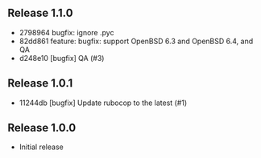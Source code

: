 ## Release 1.1.0

* 2798964 bugfix: ignore .pyc
* 82dd861 feature: bugfix: support OpenBSD 6.3 and OpenBSD 6.4, and QA
* d248e10 [bugfix] QA (#3)

## Release 1.0.1

* 11244db [bugfix] Update rubocop to the latest (#1)

## Release 1.0.0

* Initial release
